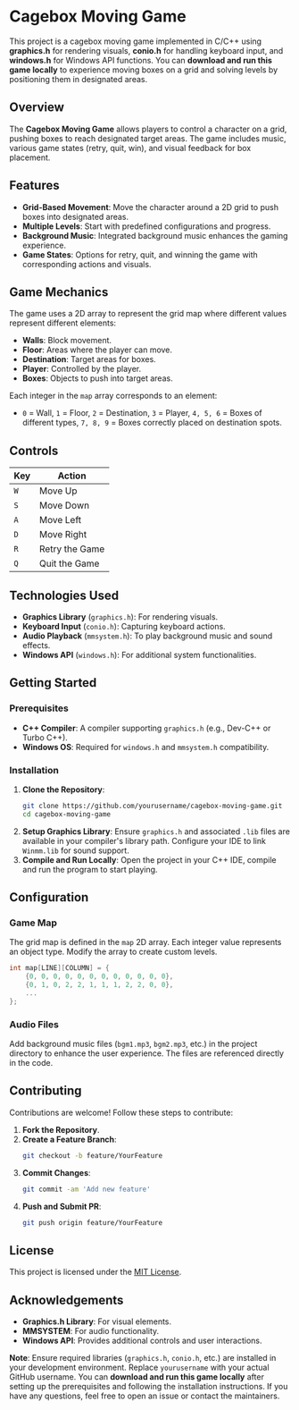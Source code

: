 # Cagebox Moving Game

This project is a cagebox moving game implemented in C/C++ using **graphics.h** for rendering visuals, **conio.h** for handling keyboard input, and **windows.h** for Windows API functions. You can **download and run this game locally** to experience moving boxes on a grid and solving levels by positioning them in designated areas.

## Overview

The **Cagebox Moving Game** allows players to control a character on a grid, pushing boxes to reach designated target areas. The game includes music, various game states (retry, quit, win), and visual feedback for box placement.

## Features

- **Grid-Based Movement**: Move the character around a 2D grid to push boxes into designated areas.
- **Multiple Levels**: Start with predefined configurations and progress.
- **Background Music**: Integrated background music enhances the gaming experience.
- **Game States**: Options for retry, quit, and winning the game with corresponding actions and visuals.

## Game Mechanics

The game uses a 2D array to represent the grid map where different values represent different elements:
- **Walls**: Block movement.
- **Floor**: Areas where the player can move.
- **Destination**: Target areas for boxes.
- **Player**: Controlled by the player.
- **Boxes**: Objects to push into target areas.

Each integer in the `map` array corresponds to an element:
- `0` = Wall, `1` = Floor, `2` = Destination, `3` = Player, `4, 5, 6` = Boxes of different types, `7, 8, 9` = Boxes correctly placed on destination spots.

## Controls

| Key | Action          | 
| --- | --------------- |
| `W` | Move Up         |
| `S` | Move Down       |
| `A` | Move Left       |
| `D` | Move Right      |
| `R` | Retry the Game  |
| `Q` | Quit the Game   |

## Technologies Used

- **Graphics Library** (`graphics.h`): For rendering visuals.
- **Keyboard Input** (`conio.h`): Capturing keyboard actions.
- **Audio Playback** (`mmsystem.h`): To play background music and sound effects.
- **Windows API** (`windows.h`): For additional system functionalities.

## Getting Started

### Prerequisites

- **C++ Compiler**: A compiler supporting `graphics.h` (e.g., Dev-C++ or Turbo C++).
- **Windows OS**: Required for `windows.h` and `mmsystem.h` compatibility.

### Installation

1. **Clone the Repository**:
   ```bash
   git clone https://github.com/yourusername/cagebox-moving-game.git
   cd cagebox-moving-game
   ```
2. **Setup Graphics Library**: Ensure `graphics.h` and associated `.lib` files are available in your compiler's library path. Configure your IDE to link `Winmm.lib` for sound support.
3. **Compile and Run Locally**: Open the project in your C++ IDE, compile and run the program to start playing.

## Configuration

### Game Map

The grid map is defined in the `map` 2D array. Each integer value represents an object type. Modify the array to create custom levels.

```cpp
int map[LINE][COLUMN] = {
    {0, 0, 0, 0, 0, 0, 0, 0, 0, 0, 0, 0},
    {0, 1, 0, 2, 2, 1, 1, 1, 2, 2, 0, 0},
    ...
};
```

### Audio Files

Add background music files (`bgm1.mp3`, `bgm2.mp3`, etc.) in the project directory to enhance the user experience. The files are referenced directly in the code.

## Contributing

Contributions are welcome! Follow these steps to contribute:

1. **Fork the Repository**.
2. **Create a Feature Branch**:
   ```bash
   git checkout -b feature/YourFeature
   ```
3. **Commit Changes**:
   ```bash
   git commit -am 'Add new feature'
   ```
4. **Push and Submit PR**:
   ```bash
   git push origin feature/YourFeature
   ```

## License

This project is licensed under the [MIT License](LICENSE).

## Acknowledgements

- **Graphics.h Library**: For visual elements.
- **MMSYSTEM**: For audio functionality.
- **Windows API**: Provides additional controls and user interactions.

**Note**: Ensure required libraries (`graphics.h`, `conio.h`, etc.) are installed in your development environment. Replace `yourusername` with your actual GitHub username. You can **download and run this game locally** after setting up the prerequisites and following the installation instructions. If you have any questions, feel free to open an issue or contact the maintainers.
```

